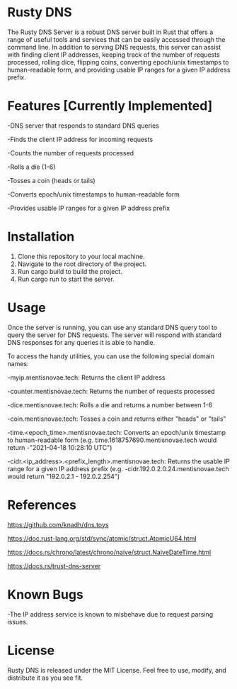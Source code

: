 # Rusty DNS

The Rusty DNS Server is a robust DNS server built in Rust that offers a range of useful tools and services that can be easily accessed through the command line. In addition to serving DNS requests, this server can assist with finding client IP addresses, keeping track of the number of requests processed, rolling dice, flipping coins, converting epoch/unix timestamps to human-readable form, and providing usable IP ranges for a given IP address prefix.

# Features [Currently Implemented]

-DNS server that responds to standard DNS queries

-Finds the client IP address for incoming requests

-Counts the number of requests processed

-Rolls a die (1-6)

-Tosses a coin (heads or tails)

-Converts epoch/unix timestamps to human-readable form

-Provides usable IP ranges for a given IP address prefix

# Installation

1. Clone this repository to your local machine.
2. Navigate to the root directory of the project.
3. Run cargo build to build the project.
4. Run cargo run to start the server.

# Usage

Once the server is running, you can use any standard DNS query tool to query the server for DNS requests. The server will respond with standard DNS responses for any queries it is able to handle.

To access the handy utilities, you can use the following special domain names:

-myip.mentisnovae.tech: Returns the client IP address

-counter.mentisnovae.tech: Returns the number of requests processed

-dice.mentisnovae.tech: Rolls a die and returns a number between 1-6

-coin.mentisnovae.tech: Tosses a coin and returns either "heads" or "tails"

-time.<epoch_time>.mentisnovae.tech: Converts an epoch/unix timestamp to human-readable form (e.g. time.1618757690.mentisnovae.tech would return -"2021-04-18 10:28:10 UTC")

-cidr.<ip_address>.<prefix_length>.mentisnovae.tech: Returns the usable IP range for a given IP address prefix (e.g. -cidr.192.0.2.0.24.mentisnovae.tech would return "192.0.2.1 - 192.0.2.254")

# References

https://github.com/knadh/dns.toys

https://doc.rust-lang.org/std/sync/atomic/struct.AtomicU64.html

https://docs.rs/chrono/latest/chrono/naive/struct.NaiveDateTime.html

https://docs.rs/trust-dns-server

# Known Bugs

-The IP address service is known to misbehave due to request parsing issues.

# License

Rusty DNS is released under the MIT License. Feel free to use, modify, and distribute it as you see fit.



